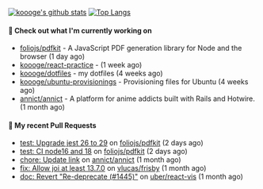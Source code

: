 [![koooge's github stats](https://github-readme-stats.vercel.app/api?username=koooge&count_private=true&show_icons=true)](https://github.com/anuraghazra/github-readme-stats)
[![Top Langs](https://github-readme-stats.vercel.app/api/top-langs/?username=koooge&langs_count=5)](https://github.com/anuraghazra/github-readme-stats)

#### 👷 Check out what I'm currently working on

- [foliojs/pdfkit](https://github.com/foliojs/pdfkit) - A JavaScript PDF generation library for Node and the browser (1 day ago)
- [koooge/react-practice](https://github.com/koooge/react-practice) -  (1 week ago)
- [koooge/dotfiles](https://github.com/koooge/dotfiles) - my dotfiles (4 weeks ago)
- [koooge/ubuntu-provisionings](https://github.com/koooge/ubuntu-provisionings) - Provisioning files for Ubuntu (4 weeks ago)
- [annict/annict](https://github.com/annict/annict) - A platform for anime addicts built with Rails and Hotwire. (1 month ago)

#### 🔨 My recent Pull Requests

- [test: Upgrade jest 26 to 29](https://github.com/foliojs/pdfkit/pull/1427) on [foliojs/pdfkit](https://github.com/foliojs/pdfkit) (2 days ago)
- [test: CI node16 and 18](https://github.com/foliojs/pdfkit/pull/1426) on [foliojs/pdfkit](https://github.com/foliojs/pdfkit) (2 days ago)
- [chore: Update link](https://github.com/annict/annict/pull/3897) on [annict/annict](https://github.com/annict/annict) (1 month ago)
- [fix: Allow joi at least 13.7.0](https://github.com/vlucas/frisby/pull/587) on [vlucas/frisby](https://github.com/vlucas/frisby) (1 month ago)
- [doc: Revert &#34;Re-deprecate (#1445)&#34;](https://github.com/uber/react-vis/pull/1471) on [uber/react-vis](https://github.com/uber/react-vis) (1 month ago)
